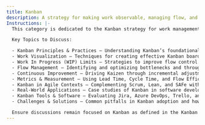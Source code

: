 ```yaml
---
title: Kanban
description: A strategy for making work observable, managing flow, and continuously improving value delivery. Specifically Kanban as outlined in the Kanban Guide.
Instructions: |-
  This category is dedicated to the Kanban strategy for work management, focusing on flow efficiency, visualization, and continuous improvement. It ensures discussions align with Kanban as described in the Kanban Guide, emphasizing its application within Agile and Lean environments.

  Key Topics to Discuss:

  - Kanban Principles & Practices – Understanding Kanban’s foundational concepts.
  - Work Visualization – Techniques for creating effective Kanban boards.
  - Work In Progress (WIP) Limits – Strategies to improve flow control.
  - Flow Management – Identifying and optimizing bottlenecks and throughput.
  - Continuous Improvement – Driving Kaizen through incremental adjustments.
  - Metrics & Measurement – Using Lead Time, Cycle Time, and Flow Efficiency for improvement.
  - Kanban in Agile Contexts – Complementing Scrum, Lean, and SAFe with Kanban.
  - Real-World Applications – Case studies of Kanban in software development, DevOps, and business agility.
  - Kanban Tools & Software – Evaluating Jira, Azure DevOps, Trello, and other Kanban solutions.
  - Challenges & Solutions – Common pitfalls in Kanban adoption and how to overcome them.

  Ensure discussions remain focused on Kanban as defined in the Kanban Guide, supporting practitioners in implementing effective, data-driven flow management strategies.
---
```

